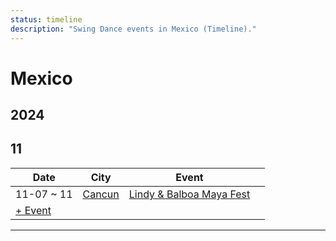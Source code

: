 ```yaml
---
status: timeline
description: "Swing Dance events in Mexico (Timeline)."
---
```


# Mexico

## 2024

## 11

| Date | City | Event | |
| --- | --- | --- | --- |
| 11-07 ~ 11 | [Cancun](by_city.md#cancun) | [Lindy & Balboa Maya Fest](lindy-n-balboa-maya-fest-2024.md) |  |
| [+ Event](https://github.com/swingdance/events/issues/new?assignees=&labels=add+event&projects=&template=02-add_entity.yml&title=%5B2024%2Fes_MX%5D%20%3CName%3E&region=es_MX&province=&city=&org_id=&date_starts=2024-11-&date_ends=2024-11-)

---


